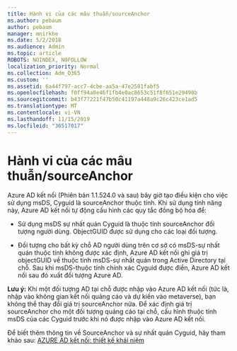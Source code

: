 ```yaml
---
title: Hành vi của các mâu thuẫn/sourceAnchor
ms.author: pebaum
author: pebaum
manager: mnirkhe
ms.date: 5/2/2018
ms.audience: Admin
ms.topic: article
ROBOTS: NOINDEX, NOFOLLOW
localization_priority: Normal
ms.collection: Adm_O365
ms.custom: ''
ms.assetid: 6a44f797-acc7-4cbe-aa5a-47e2581fabf5
ms.openlocfilehash: f0ff94a8e46f1fb4e0ac8653c51f8f651e29498b
ms.sourcegitcommit: b43f77221f47b50c41197a448a9c26c423ce1ad5
ms.translationtype: MT
ms.contentlocale: vi-VN
ms.lasthandoff: 11/15/2019
ms.locfileid: "36517017"
---
```

# <a name="consistencyguid--sourceanchor-behavior"></a>Hành vi của các mâu thuẫn/sourceAnchor

Azure AD kết nối (Phiên bản 1.1.524.0 và sau) bây giờ tạo điều kiện cho việc sử dụng msDS, Cyguid là sourceAnchor thuộc tính. Khi sử dụng tính năng này, Azure AD kết nối tự động cấu hình các quy tắc đồng bộ hóa để:
  
- Sử dụng msDS sự nhất quán Cyguid là thuộc tính sourceAnchor đối tượng người dùng. ObjectGUID được sử dụng cho các loại đối tượng.
    
- Đối tượng cho bất kỳ chỗ AD người dùng trên cơ sở có msDS-sự nhất quán thuộc tính không được xác định, Azure AD kết nối ghi giá trị objectGUID về thuộc tính msDS-sự nhất quán trong Active Directory tại chỗ. Sau khi msDS-thuộc tính chính xác Cyguid được điền, Azure AD kết nối sau đó xuất đối tượng Azure AD.
    
 **Lưu ý:** Khi một đối tượng AD tại chỗ được nhập vào Azure AD kết nối (tức là, nhập vào không gian kết nối quảng cáo và dự kiến vào metaverse), bạn không thể thay đổi giá trị sourceAnchor nữa. Để xác định giá trị sourceAnchor cho một đối tượng quảng cáo tại chỗ, cấu hình thuộc tính msDS của các Cyguid trước khi nó được nhập vào Azure AD kết nối. 
  
Để biết thêm thông tin về SourceAnchor và sự nhất quán Cyguid, hãy tham khảo sau: [AZURE AD kết nối: thiết kế khái niệm](https://docs.microsoft.com/azure/active-directory/connect/active-directory-aadconnect-design-concepts)
  

